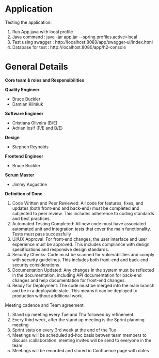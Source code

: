 # Application

Testing the application:
1. Run App.java with local profile 
2. Java command : java -jar app.jar --spring.profiles.active=local
2. Test using swagger : http://localhost:8080/app/swagger-ui/index.html
3. Database for test : http://localhost:8080/app/h2-console

# General Details

**Core team & roles and Responsibilities**

**Quality Engineer**
  * Bruce Buckler
  * Damian Klimiuk

    
**Software Engineer**

  * Cristiana Oliveira (B/E)
  * Adrian Iosif (F/E and B/E)

**Design**

  * Stephen Reynolds

**Frontend Engineer**

  * Bruce Buckler

**Scrum Master**

  * Jimmy Augustine

**Definition of Done**
1) Code Written and Peer Reviewed: All code for features, fixes, and updates (both front-end and back-end) must be completed and subjected to peer review. This includes adherence to coding standards and best practices.
2) Automated Testing Completed: All new code must have associated automated unit and integration tests that cover the main functionality. Tests must pass successfully
3) UI/UX Approval: For front-end changes, the user interface and user experience must be approved. This includes compliance with design specifications and responsive design standards.
4) Security Checks: Code must be scanned for vulnerabilities and comply with security guidelines. This includes both front-end and back-end security considerations.
5) Documentation Updated: Any changes in the system must be reflected in the documentation, including API documentation for back-end changes and help documentation for front-end changes.
6) Ready for Deployment: The code must be merged into the main branch and be in a deployable state. This means it can be deployed to production without additional work.



Meeting cadence and Team agreement.
1. Stand up meeting every Tue and Thu followed by refinement.
2. Every third week, after the stand up meeting is the Sprint planning meeting
3. Sprint stats on every 3rd week at the end of the Tue
4. Meetings will be scheduled ad-hoc basis betwen team members to discuss /collaboration. meeting invites will be send to everyone in the team
5. Meetings will be recorded and stored in Confluence page with dates 

